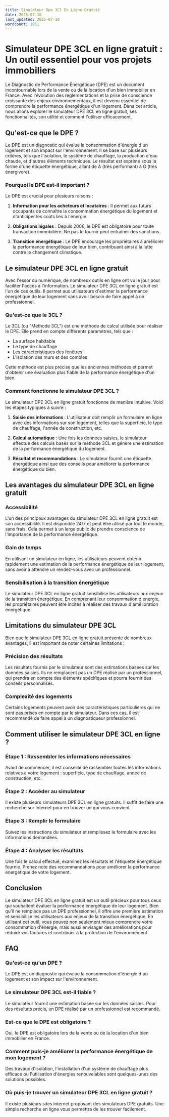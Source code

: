 ```yaml
---
title: Simulateur Dpe 3Cl En Ligne Gratuit
date: 2025-07-10
last_updated: 2025-07-10
wordcount: 1011
---
```


# Simulateur DPE 3CL en ligne gratuit : Un outil essentiel pour vos projets immobiliers

Le Diagnostic de Performance Énergétique (DPE) est un document incontournable lors de la vente ou de la location d'un bien immobilier en France. Avec l'évolution des réglementations et la prise de conscience croissante des enjeux environnementaux, il est devenu essentiel de comprendre la performance énergétique d'un logement. Dans cet article, nous allons explorer le simulateur DPE 3CL en ligne gratuit, ses fonctionnalités, son utilité et comment l'utiliser efficacement.

## Qu'est-ce que le DPE ?

Le DPE est un diagnostic qui évalue la consommation d'énergie d'un logement et son impact sur l'environnement. Il se base sur plusieurs critères, tels que l'isolation, le système de chauffage, la production d'eau chaude, et d'autres éléments techniques. Le résultat est exprimé sous la forme d'une étiquette énergétique, allant de A (très performant) à G (très énergivore).

### Pourquoi le DPE est-il important ?

Le DPE est crucial pour plusieurs raisons :

1. **Information pour les acheteurs et locataires** : Il permet aux futurs occupants de connaître la consommation énergétique du logement et d'anticiper les coûts liés à l'énergie.
   
2. **Obligations légales** : Depuis 2006, le DPE est obligatoire pour toute transaction immobilière. Ne pas le fournir peut entraîner des sanctions.

3. **Transition énergétique** : Le DPE encourage les propriétaires à améliorer la performance énergétique de leur bien, contribuant ainsi à la lutte contre le changement climatique.

## Le simulateur DPE 3CL en ligne gratuit

Avec l'essor du numérique, de nombreux outils en ligne ont vu le jour pour faciliter l'accès à l'information. Le simulateur DPE 3CL en ligne gratuit est l'un de ces outils. Il permet aux utilisateurs d'estimer la performance énergétique de leur logement sans avoir besoin de faire appel à un professionnel.

### Qu'est-ce que le 3CL ?

Le 3CL (ou "Méthode 3CL") est une méthode de calcul utilisée pour réaliser le DPE. Elle prend en compte différents paramètres, tels que :

- La surface habitable
- Le type de chauffage
- Les caractéristiques des fenêtres
- L'isolation des murs et des combles

Cette méthode est plus précise que les anciennes méthodes et permet d'obtenir une évaluation plus fiable de la performance énergétique d'un bien.

### Comment fonctionne le simulateur DPE 3CL ?

Le simulateur DPE 3CL en ligne gratuit fonctionne de manière intuitive. Voici les étapes typiques à suivre :

1. **Saisie des informations** : L'utilisateur doit remplir un formulaire en ligne avec des informations sur son logement, telles que la superficie, le type de chauffage, l'année de construction, etc.

2. **Calcul automatique** : Une fois les données saisies, le simulateur effectue des calculs basés sur la méthode 3CL et génère une estimation de la performance énergétique du logement.

3. **Résultat et recommandations** : Le simulateur fournit une étiquette énergétique ainsi que des conseils pour améliorer la performance énergétique du bien.

## Les avantages du simulateur DPE 3CL en ligne gratuit

### Accessibilité

L'un des principaux avantages du simulateur DPE 3CL en ligne gratuit est son accessibilité. Il est disponible 24/7 et peut être utilisé par tout le monde, sans frais. Cela permet à un large public de prendre conscience de l'importance de la performance énergétique.

### Gain de temps

En utilisant un simulateur en ligne, les utilisateurs peuvent obtenir rapidement une estimation de la performance énergétique de leur logement, sans avoir à attendre un rendez-vous avec un professionnel.

### Sensibilisation à la transition énergétique

Le simulateur DPE 3CL en ligne gratuit sensibilise les utilisateurs aux enjeux de la transition énergétique. En comprenant leur consommation d'énergie, les propriétaires peuvent être incités à réaliser des travaux d'amélioration énergétique.

## Limitations du simulateur DPE 3CL

Bien que le simulateur DPE 3CL en ligne gratuit présente de nombreux avantages, il est important de noter certaines limitations :

### Précision des résultats

Les résultats fournis par le simulateur sont des estimations basées sur les données saisies. Ils ne remplacent pas un DPE réalisé par un professionnel, qui prendra en compte des éléments spécifiques et pourra fournir des conseils personnalisés.

### Complexité des logements

Certains logements peuvent avoir des caractéristiques particulières qui ne sont pas prises en compte par le simulateur. Dans ces cas, il est recommandé de faire appel à un diagnostiqueur professionnel.

## Comment utiliser le simulateur DPE 3CL en ligne ?

### Étape 1 : Rassembler les informations nécessaires

Avant de commencer, il est conseillé de rassembler toutes les informations relatives à votre logement : superficie, type de chauffage, année de construction, etc.

### Étape 2 : Accéder au simulateur

Il existe plusieurs simulateurs DPE 3CL en ligne gratuits. Il suffit de faire une recherche sur Internet pour en trouver un qui vous convient.

### Étape 3 : Remplir le formulaire

Suivez les instructions du simulateur et remplissez le formulaire avec les informations demandées.

### Étape 4 : Analyser les résultats

Une fois le calcul effectué, examinez les résultats et l'étiquette énergétique fournie. Prenez note des recommandations pour améliorer la performance énergétique de votre logement.

## Conclusion

Le simulateur DPE 3CL en ligne gratuit est un outil précieux pour tous ceux qui souhaitent évaluer la performance énergétique de leur logement. Bien qu'il ne remplace pas un DPE professionnel, il offre une première estimation et sensibilise les utilisateurs aux enjeux de la transition énergétique. En utilisant cet outil, vous pouvez non seulement mieux comprendre votre consommation d'énergie, mais aussi envisager des améliorations pour réduire vos factures et contribuer à la protection de l'environnement.

## FAQ

### Qu'est-ce qu'un DPE ?

Le DPE est un diagnostic qui évalue la consommation d'énergie d'un logement et son impact sur l'environnement.

### Le simulateur DPE 3CL est-il fiable ?

Le simulateur fournit une estimation basée sur les données saisies. Pour des résultats précis, un DPE réalisé par un professionnel est recommandé.

### Est-ce que le DPE est obligatoire ?

Oui, le DPE est obligatoire lors de la vente ou de la location d'un bien immobilier en France.

### Comment puis-je améliorer la performance énergétique de mon logement ?

Des travaux d'isolation, l'installation d'un système de chauffage plus efficace ou l'utilisation d'énergies renouvelables sont quelques-unes des solutions possibles.

### Où puis-je trouver un simulateur DPE 3CL en ligne gratuit ?

Il existe plusieurs sites internet proposant des simulateurs DPE gratuits. Une simple recherche en ligne vous permettra de les trouver facilement.